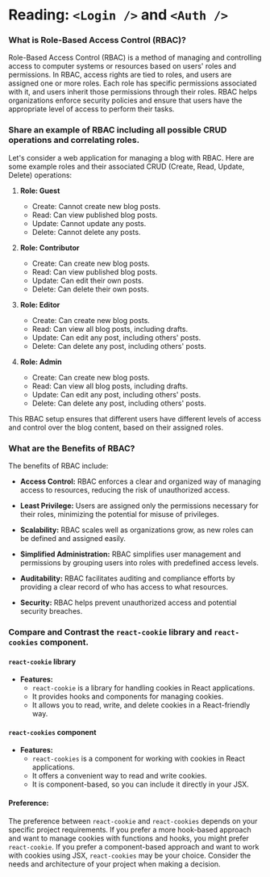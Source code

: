 # Reading: `<Login />` and `<Auth />`

### What is Role-Based Access Control (RBAC)?

Role-Based Access Control (RBAC) is a method of managing and controlling access to computer systems or resources based on users' roles and permissions. In RBAC, access rights are tied to roles, and users are assigned one or more roles. Each role has specific permissions associated with it, and users inherit those permissions through their roles. RBAC helps organizations enforce security policies and ensure that users have the appropriate level of access to perform their tasks.

### Share an example of RBAC including all possible CRUD operations and correlating roles.

Let's consider a web application for managing a blog with RBAC. Here are some example roles and their associated CRUD (Create, Read, Update, Delete) operations:

1. **Role: Guest**

   - Create: Cannot create new blog posts.
   - Read: Can view published blog posts.
   - Update: Cannot update any posts.
   - Delete: Cannot delete any posts.

2. **Role: Contributor**

   - Create: Can create new blog posts.
   - Read: Can view published blog posts.
   - Update: Can edit their own posts.
   - Delete: Can delete their own posts.

3. **Role: Editor**

   - Create: Can create new blog posts.
   - Read: Can view all blog posts, including drafts.
   - Update: Can edit any post, including others' posts.
   - Delete: Can delete any post, including others' posts.

4. **Role: Admin**
   - Create: Can create new blog posts.
   - Read: Can view all blog posts, including drafts.
   - Update: Can edit any post, including others' posts.
   - Delete: Can delete any post, including others' posts.

This RBAC setup ensures that different users have different levels of access and control over the blog content, based on their assigned roles.

### What are the Benefits of RBAC?

The benefits of RBAC include:

- **Access Control:** RBAC enforces a clear and organized way of managing access to resources, reducing the risk of unauthorized access.

- **Least Privilege:** Users are assigned only the permissions necessary for their roles, minimizing the potential for misuse of privileges.

- **Scalability:** RBAC scales well as organizations grow, as new roles can be defined and assigned easily.

- **Simplified Administration:** RBAC simplifies user management and permissions by grouping users into roles with predefined access levels.

- **Auditability:** RBAC facilitates auditing and compliance efforts by providing a clear record of who has access to what resources.

- **Security:** RBAC helps prevent unauthorized access and potential security breaches.

### Compare and Contrast the `react-cookie` library and `react-cookies` component.

#### `react-cookie` library

- **Features:**
  - `react-cookie` is a library for handling cookies in React applications.
  - It provides hooks and components for managing cookies.
  - It allows you to read, write, and delete cookies in a React-friendly way.

#### `react-cookies` component

- **Features:**
  - `react-cookies` is a component for working with cookies in React applications.
  - It offers a convenient way to read and write cookies.
  - It is component-based, so you can include it directly in your JSX.

#### Preference:

The preference between `react-cookie` and `react-cookies` depends on your specific project requirements. If you prefer a more hook-based approach and want to manage cookies with functions and hooks, you might prefer `react-cookie`. If you prefer a component-based approach and want to work with cookies using JSX, `react-cookies` may be your choice. Consider the needs and architecture of your project when making a decision.
